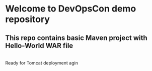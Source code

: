 # Welcome to DevOpsCon demo repository
## This repo contains basic Maven project with Hello-World WAR file 
<BR> Ready for Tomcat deployment agin

